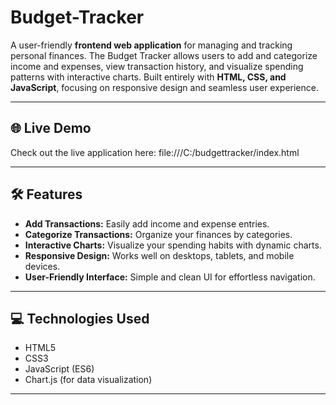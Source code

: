 # Budget-Tracker

A user-friendly **frontend web application** for managing and tracking personal finances. The Budget Tracker allows users to add and categorize income and expenses, view transaction history, and visualize spending patterns with interactive charts. Built entirely with **HTML, CSS, and JavaScript**, focusing on responsive design and seamless user experience.

---

## 🌐 Live Demo
Check out the live application here: file:///C:/budgettracker/index.html

---

## 🛠 Features

- **Add Transactions:** Easily add income and expense entries.
- **Categorize Transactions:** Organize your finances by categories.
- **Interactive Charts:** Visualize your spending habits with dynamic charts.
- **Responsive Design:** Works well on desktops, tablets, and mobile devices.
- **User-Friendly Interface:** Simple and clean UI for effortless navigation.

---

## 💻 Technologies Used

- HTML5
- CSS3
- JavaScript (ES6)
- Chart.js (for data visualization) 

---




